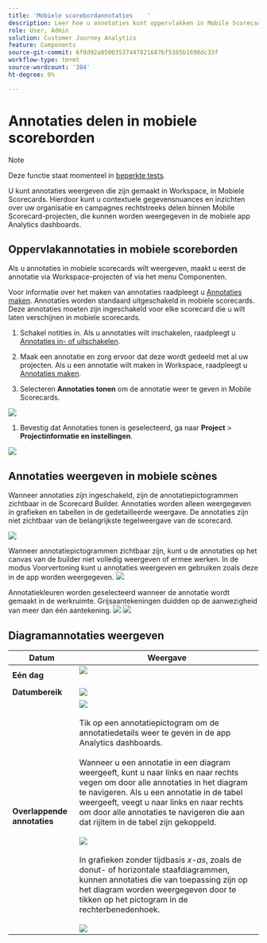 ```yaml
---
title: 'Mobiele scorebordannotaties    '
description: Leer hoe u annotaties kunt oppervlakken in Mobile Scorecards.
role: User, Admin
solution: Customer Journey Analytics
feature: Components
source-git-commit: 6f0d92a85003537447821687bf5385b1690dc33f
workflow-type: tm+mt
source-wordcount: '384'
ht-degree: 0%

---
```



# Annotaties delen in mobiele scoreborden

>[!NOTE]
>
>Deze functie staat momenteel in [beperkte tests](/help/release-notes/releases.md).

U kunt annotaties weergeven die zijn gemaakt in Workspace, in Mobiele Scorecards. Hierdoor kunt u contextuele gegevensnuances en inzichten over uw organisatie en campagnes rechtstreeks delen binnen Mobile Scorecard-projecten, die kunnen worden weergegeven in de mobiele app Analytics dashboards.

## Oppervlakannotaties in mobiele scoreborden

Als u annotaties in mobiele scorecards wilt weergeven, maakt u eerst de annotatie via Workspace-projecten of via het menu Componenten.

Voor informatie over het maken van annotaties raadpleegt u [Annotaties maken](create-annotations.md). Annotaties worden standaard uitgeschakeld in mobiele scorecards. Deze annotaties moeten zijn ingeschakeld voor elke scorecard die u wilt laten verschijnen in mobiele scorecards.

1. Schakel notities in. Als u annotaties wilt inschakelen, raadpleegt u [Annotaties in- of uitschakelen](https://experienceleague.adobe.com/docs/analytics-platform/using/cja-components/annotations/overview.html?lang=en#turn-annotations-on-or-off).

1. Maak een annotatie en zorg ervoor dat deze wordt gedeeld met al uw projecten. Als u een annotatie wilt maken in Workspace, raadpleegt u [Annotaties maken](create-annotations.md).

1. Selecteren **Annotaties tonen** om de annotatie weer te geven in Mobile Scorecards.

![](assets/show-annotations.png)

1. Bevestig dat Annotaties tonen is geselecteerd, ga naar **Project** > **Projectinformatie en instellingen**.

![](assets/project-info-settings.png)

## Annotaties weergeven in mobiele scènes

Wanneer annotaties zijn ingeschakeld, zijn de annotatiepictogrammen zichtbaar in de Scorecard Builder. Annotaties worden alleen weergegeven in grafieken en tabellen in de gedetailleerde weergave. De annotaties zijn niet zichtbaar van de belangrijkste tegelweergave van de scorecard.

![](assets/view-annotations.png)

Wanneer annotatiepictogrammen zichtbaar zijn, kunt u de annotaties op het canvas van de builder niet volledig weergeven of ermee werken. In de modus Voorvertoning kunt u annotaties weergeven en gebruiken zoals deze in de app worden weergegeven. ![](assets/preview-icon.png)

Annotatiekleuren worden geselecteerd wanneer de annotatie wordt gemaakt in de werkruimte. Grijsaantekeningen duidden op de aanwezigheid van meer dan één aantekening. ![](assets/gray-annotations1.png) ![](assets/gray-annotations2.png)

## Diagramannotaties weergeven

| Datum | Weergave |
| --- | --- |
| **Eén dag** | ![](assets/single-day-mobile-annotations.png)<br></br> |
| **Datumbereik** | ![](assets/date-range.png) |
| **Overlappende annotaties** | ![](assets/overlapping-annotations.png)<br></br>Tik op een annotatiepictogram om de annotatiedetails weer te geven in de app Analytics dashboards. <br></br>Wanneer u een annotatie in een diagram weergeeft, kunt u naar links en naar rechts vegen om door alle annotaties in het diagram te navigeren. Als u een annotatie in de tabel weergeeft, veegt u naar links en naar rechts om door alle annotaties te navigeren die aan dat rijitem in de tabel zijn gekoppeld. <br></br>![](assets/swipe-multiple-annotations.png) <br></br>In grafieken zonder tijdbasis *x-as*, zoals de donut- of horizontale staafdiagrammen, kunnen annotaties die van toepassing zijn op het diagram worden weergegeven door te tikken op het pictogram in de rechterbenedenhoek.<br></br> ![](assets/charts-without-timebase.png) |
